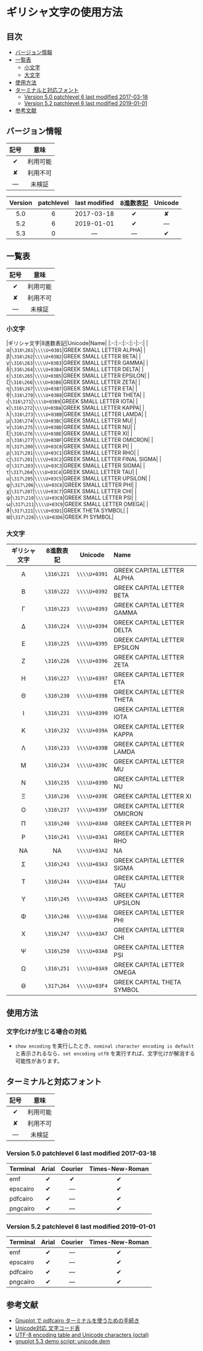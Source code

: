 # ギリシャ文字の使用方法 #

## 目次 ##

* [バージョン情報](#バージョン情報)
* [一覧表](#一覧表)
  * [小文字](#小文字)
  * [大文字](#大文字)
* [使用方法](#使用方法)
* [ターミナルと対応フォント](#ターミナルと対応フォント)
  * [Version 5.0 patchlevel 6 last modified 2017-03-18](#version-5.0-patchlevel-6-last-modified-2017-03-18)
  * [Version 5.2 patchlevel 6 last modified 2019-01-01](#version-5.2-patchlevel-6-last-modified-2019-01-01)
* [参考文献](#参考文献)

## バージョン情報 ##

|記号|意味|
|:-:|:-:|
|&#x2714;|利用可能|
|&#x2718;|利用不可|
|&#x2014;|未検証|

|Version|patchlevel|last modified|8進数表記|Unicode|
|:-:|:-:|:-:|:-:|:-:|
|5.0|6|2017-03-18|&#x2714;|&#x2718;|
|5.2|6|2019-01-01|&#x2714;|&#x2014;|
|5.3|0|&#x2014;|&#x2014;|&#x2714;|

## 一覧表 ##

|記号|意味|
|:-:|:-:|
|&#x2714;|利用可能|
|&#x2718;|利用不可|
|&#x2014;|未検証|

### 小文字 ###
|ギリシャ文字|8進数表記|Unicode|Name|
|:-:|:-:|:-:|:-|:-:|
|&#x03B1;|`\316\261`|`\\\\U+03B1`|GREEK SMALL LETTER ALPHA|
|&#x03B2;|`\316\262`|`\\\\U+03B2`|GREEK SMALL LETTER BETA|
|&#x03B3;|`\316\263`|`\\\\U+03B3`|GREEK SMALL LETTER GAMMA|
|&#x03B4;|`\316\264`|`\\\\U+03B4`|GREEK SMALL LETTER DELTA|
|&#x03B5;|`\316\265`|`\\\\U+03B5`|GREEK SMALL LETTER EPSILON|
|&#x03B6;|`\316\266`|`\\\\U+03B6`|GREEK SMALL LETTER ZETA|
|&#x03B7;|`\316\267`|`\\\\U+03B7`|GREEK SMALL LETTER ETA|
|&#x03B8;|`\316\270`|`\\\\U+03B8`|GREEK SMALL LETTER THETA|
|&#x03B9;|`\316\271`|`\\\\U+03B9`|GREEK SMALL LETTER IOTA|
|&#x03BA;|`\316\272`|`\\\\U+03BA`|GREEK SMALL LETTER KAPPA|
|&#x03BB;|`\316\273`|`\\\\U+03BB`|GREEK SMALL LETTER LAMDA|
|&#x03BC;|`\316\274`|`\\\\U+03BC`|GREEK SMALL LETTER MU|
|&#x03BD;|`\316\275`|`\\\\U+03BD`|GREEK SMALL LETTER NU|
|&#x03BE;|`\316\276`|`\\\\U+03BE`|GREEK SMALL LETTER XI|
|&#x03BF;|`\316\277`|`\\\\U+03BF`|GREEK SMALL LETTER OMICRON|
|&#x03C0;|`\317\200`|`\\\\U+03C0`|GREEK SMALL LETTER PI|
|&#x03C1;|`\317\201`|`\\\\U+03C1`|GREEK SMALL LETTER RHO|
|&#x03C2;|`\317\201`|`\\\\U+03C2`|GREEK SMALL LETTER FINAL SIGMA|
|&#x03C3;|`\317\203`|`\\\\U+03C3`|GREEK SMALL LETTER SIGMA|
|&#x03C4;|`\317\204`|`\\\\U+03C4`|GREEK SMALL LETTER TAU|
|&#x03C5;|`\317\205`|`\\\\U+03C5`|GREEK SMALL LETTER UPSILON|
|&#x03C6;|`\317\206`|`\\\\U+03C6`|GREEK SMALL LETTER PHI|
|&#x03C7;|`\317\207`|`\\\\U+03C7`|GREEK SMALL LETTER CHI|
|&#x03C8;|`\317\210`|`\\\\U+03C8`|GREEK SMALL LETTER PSI|
|&#x03C9;|`\317\211`|`\\\\U+03C9`|GREEK SMALL LETTER OMEGA|
|&#x03D1;|`\317\221`|`\\\\U+03D1`|GREEK THETA SYMBOL|
|&#x03D6;|`\317\226`|`\\\\U+03D6`|GREEK PI SYMBOL|

### 大文字 ###

|ギリシャ文字|8進数表記|Unicode|Name|
|:-:|:-:|:-:|:-|
|&#x0391;|`\316\221`|`\\\\U+0391`|GREEK CAPITAL LETTER ALPHA|
|&#x0392;|`\316\222`|`\\\\U+0392`|GREEK CAPITAL LETTER BETA|
|&#x0393;|`\316\223`|`\\\\U+0393`|GREEK CAPITAL LETTER GAMMA|
|&#x0394;|`\316\224`|`\\\\U+0394`|GREEK CAPITAL LETTER DELTA|
|&#x0395;|`\316\225`|`\\\\U+0395`|GREEK CAPITAL LETTER EPSILON|
|&#x0396;|`\316\226`|`\\\\U+0396`|GREEK CAPITAL LETTER ZETA|
|&#x0397;|`\316\227`|`\\\\U+0397`|GREEK CAPITAL LETTER ETA|
|&#x0398;|`\316\230`|`\\\\U+0398`|GREEK CAPITAL LETTER THETA|
|&#x0399;|`\316\231`|`\\\\U+0399`|GREEK CAPITAL LETTER IOTA|
|&#x039A;|`\316\232`|`\\\\U+039A`|GREEK CAPITAL LETTER KAPPA|
|&#x039B;|`\316\233`|`\\\\U+039B`|GREEK CAPITAL LETTER LAMDA|
|&#x039C;|`\316\234`|`\\\\U+039C`|GREEK CAPITAL LETTER MU|
|&#x039D;|`\316\235`|`\\\\U+039D`|GREEK CAPITAL LETTER NU|
|&#x039E;|`\316\236`|`\\\\U+039E`|GREEK CAPITAL LETTER XI|
|&#x039F;|`\316\237`|`\\\\U+039F`|GREEK CAPITAL LETTER OMICRON|
|&#x03A0;|`\316\240`|`\\\\U+03A0`|GREEK CAPITAL LETTER PI|
|&#x03A1;|`\316\241`|`\\\\U+03A1`|GREEK CAPITAL LETTER RHO|
|NA      |NA        |`\\\\U+03A2`|NA|
|&#x03A3;|`\316\243`|`\\\\U+03A3`|GREEK CAPITAL LETTER SIGMA|
|&#x03A4;|`\316\244`|`\\\\U+03A4`|GREEK CAPITAL LETTER TAU|
|&#x03A5;|`\316\245`|`\\\\U+03A5`|GREEK CAPITAL LETTER UPSILON|
|&#x03A6;|`\316\246`|`\\\\U+03A6`|GREEK CAPITAL LETTER PHI|
|&#x03A7;|`\316\247`|`\\\\U+03A7`|GREEK CAPITAL LETTER CHI|
|&#x03A8;|`\316\250`|`\\\\U+03A8`|GREEK CAPITAL LETTER PSI|
|&#x03A9;|`\316\251`|`\\\\U+03A9`|GREEK CAPITAL LETTER OMEGA|
|&#x03F4;|`\317\264`|`\\\\U+03F4`|GREEK CAPITAL THETA SYMBOL|

## 使用方法 ##

### 文字化けが生じる場合の対処 ###
* `show encoding` を実行したとき、`nominal character encoding is default` と表示されるなら、`set encoding utf8` を実行すれば、文字化けが解消する可能性があります。

## ターミナルと対応フォント ##

|記号|意味|
|:-:|:-:|
|&#x2714;|利用可能|
|&#x2718;|利用不可|
|&#x2014;|未検証|

### Version 5.0 patchlevel 6 last modified 2017-03-18 ###

|Terminal|Arial   |Courier |Times-New-Roman|
|:-------|:------:|:------:|:-------------:|
|emf     |&#x2714;|&#x2714;|&#x2714;       |
|epscairo|&#x2714;|&#x2014;|&#x2714;       |
|pdfcairo|&#x2714;|&#x2014;|&#x2714;       |
|pngcairo|&#x2714;|&#x2014;|&#x2714;       |

### Version 5.2 patchlevel 6 last modified 2019-01-01 ###

|Terminal|Arial   |Courier |Times-New-Roman|
|:-------|:------:|:------:|:-------------:|
|emf     |&#x2714;|&#x2014;|&#x2714;       |
|epscairo|&#x2714;|&#x2014;|&#x2714;       |
|pdfcairo|&#x2714;|&#x2014;|&#x2714;       |
|pngcairo|&#x2714;|&#x2014;|&#x2714;       |



## 参考文献 ##

* [Gnuplot で pdfcairo ターミナルを使うための手続き](http://blog.fujioizumi.verse.jp/?eid=311)
* [Unicode対応 文字コード表](http://ash.jp/code/unitbl21.htm)
* [UTF-8 encoding table and Unicode characters (octal)](https://www.utf8-chartable.de/unicode-utf8-table.pl?utf8=oct)
* [gnuplot 5.3 demo script: unicode.dem](http://gnuplot.sourceforge.net/demo_5.3/unicode.html)
